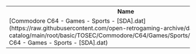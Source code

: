 <table>
<tr><th>Name</th><th>Size</th></tr>
<tr><td>
[Commodore C64 - Games - Sports - [SDA].dat](https://raw.githubusercontent.com/open-retrogaming-archive/dat-catalog/main/root/basic/TOSEC/Commodore/C64/Games/Sports/[SDA]/Commodore C64 - Games - Sports - [SDA].dat)
</td><td>899</td></tr>
</table>
